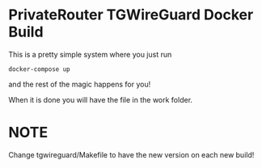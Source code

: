 # PrivateRouter TGWireGuard Docker Build

This is a pretty simple system where you just run

```
docker-compose up
```

and the rest of the magic happens for you!

When it is done you will have the file in the work folder.

# NOTE

Change tgwireguard/Makefile to have the new version on each new build!